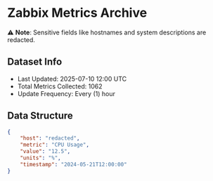 # Zabbix Metrics Archive

⚠️ **Note**: Sensitive fields like hostnames and system descriptions are redacted.

## Dataset Info
- Last Updated: 2025-07-10 12:00 UTC
- Total Metrics Collected: 1062
- Update Frequency: Every (1) hour

## Data Structure
```json
{
    "host": "redacted",
    "metric": "CPU Usage",
    "value": "12.5",
    "units": "%",
    "timestamp": "2024-05-21T12:00:00"
}
```
